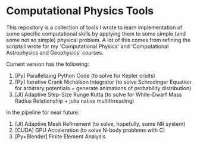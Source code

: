 # Computational Physics Tools

This repository is a collection of tools I wrote to learn implementation of some specific computational skills by applying them to some simple (and some not so simple) physical problem. A lot of this comes from refining the scripts I wrote for my 'Computational Physics' and 'Computational Astrophysics and Geophysics' courses. 

Current version has the following: 

1. [Py] Parallelizing Python Code (to solve for Kepler orbits)
2. [Py] Iterative Crank Nicholson Integrator (to solve Schrodinger Equation for arbitrary potentials + generate animations of probability distribution)
3. [Jl] Adaptive Step-Size Runge Kutta (to solve for White-Dwarf Mass Radius Relationship + julia native multithreading)

In the pipeline for near future:

1. [Jl] Adaptive Mesh Refinement (to solve, hopefully, some NR system)
2. [CUDA] GPU Acceleration (to solve N-body problems with C)
3. [Py+Blender] Finite Element Analysis 
